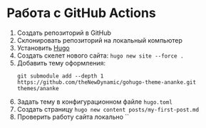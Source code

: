 # Работа с GitHub Actions

1. Создать репозиторий в GitHub
2. Склонировать репозиторий на локальный компьютер
3. Установить [Hugo](https://gohugo.io)
4. Создать скелет нового сайта: `hugo new site --force .`
5. Добавить тему оформления:
   ```
   git submodule add --depth 1 https://github.com/theNewDynamic/gohugo-theme-ananke.git themes/ananke
   ```
6. Задать тему в конфигурационном файле `hugo.toml`
7. Создать страницу `hugo new content posts/my-first-post.md`
8. Проверить работу сайта локально ``
